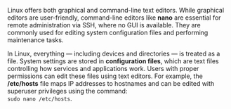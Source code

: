 Linux offers both graphical and command-line text editors. While graphical editors are user-friendly, command-line editors like **nano** are essential for remote administration via SSH, where no GUI is available. They are commonly used for editing system configuration files and performing maintenance tasks.

In Linux, everything — including devices and directories — is treated as a file. System settings are stored in **configuration files**, which are text files controlling how services and applications work. Users with proper permissions can edit these files using text editors. For example, the **/etc/hosts** file maps IP addresses to hostnames and can be edited with superuser privileges using the command:  
`sudo nano /etc/hosts`.
